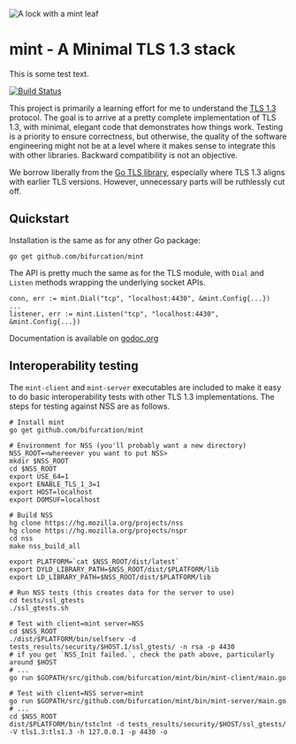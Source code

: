 ![A lock with a mint leaf](https://ipv.sx/mint/mint.svg)

mint - A Minimal TLS 1.3 stack
==============================

This is some test text.

[![Build Status](https://circleci.com/gh/bifurcation/mint.svg)](https://circleci.com/gh/bifurcation/mint)

This project is primarily a learning effort for me to understand the [TLS
1.3](http://tlswg.github.io/tls13-spec/) protocol.  The goal is to arrive at a
pretty complete implementation of TLS 1.3, with minimal, elegant code that
demonstrates how things work.  Testing is a priority to ensure correctness, but
otherwise, the quality of the software engineering might not be at a level where
it makes sense to integrate this with other libraries.  Backward compatibility
is not an objective.

We borrow liberally from the [Go TLS
library](https://golang.org/pkg/crypto/tls/), especially where TLS 1.3 aligns
with earlier TLS versions.  However, unnecessary parts will be ruthlessly cut
off.

## Quickstart

Installation is the same as for any other Go package:

```
go get github.com/bifurcation/mint
```

The API is pretty much the same as for the TLS module, with `Dial` and `Listen`
methods wrapping the underlying socket APIs.

```
conn, err := mint.Dial("tcp", "localhost:4430", &mint.Config{...})
...
listener, err := mint.Listen("tcp", "localhost:4430", &mint.Config{...})
```

Documentation is available on
[godoc.org](https://godoc.org/github.com/bifurcation/mint)


## Interoperability testing

The `mint-client` and `mint-server` executables are included to make it easy to
do basic interoperability tests with other TLS 1.3 implementations.  The steps
for testing against NSS are as follows.

```
# Install mint
go get github.com/bifurcation/mint

# Environment for NSS (you'll probably want a new directory)
NSS_ROOT=<whereever you want to put NSS>
mkdir $NSS_ROOT
cd $NSS_ROOT
export USE_64=1
export ENABLE_TLS_1_3=1
export HOST=localhost
export DOMSUF=localhost

# Build NSS
hg clone https://hg.mozilla.org/projects/nss
hg clone https://hg.mozilla.org/projects/nspr
cd nss
make nss_build_all

export PLATFORM=`cat $NSS_ROOT/dist/latest`
export DYLD_LIBRARY_PATH=$NSS_ROOT/dist/$PLATFORM/lib
export LD_LIBRARY_PATH=$NSS_ROOT/dist/$PLATFORM/lib

# Run NSS tests (this creates data for the server to use)
cd tests/ssl_gtests
./ssl_gtests.sh

# Test with client=mint server=NSS
cd $NSS_ROOT
./dist/$PLATFORM/bin/selfserv -d tests_results/security/$HOST.1/ssl_gtests/ -n rsa -p 4430
# if you get `NSS_Init failed.`, check the path above, particularly around $HOST
# ...
go run $GOPATH/src/github.com/bifurcation/mint/bin/mint-client/main.go

# Test with client=NSS server=mint
go run $GOPATH/src/github.com/bifurcation/mint/bin/mint-server/main.go
# ...
cd $NSS_ROOT
dist/$PLATFORM/bin/tstclnt -d tests_results/security/$HOST/ssl_gtests/ -V tls1.3:tls1.3 -h 127.0.0.1 -p 4430 -o
```

